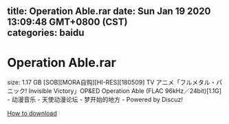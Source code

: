 
title: Operation Able.rar
date: Sun Jan 19 2020 13:09:48 GMT+0800 (CST)    
categories: baidu
---

# Operation Able.rar
size: 1.17 GB
 [SOB][MORA自购][HI-RES][180509] TV アニメ「フルメタル・パニック! Invisible Victory」OP&ED Operation Able (FLAC 96kHz／24bit)[1.1G] - 动漫音乐 - 天使动漫论坛 - 梦开始的地方 - Powered by Discuz!
 

[How to download](https://bpcam.bemobtrk.com/go/2ceec3aa-1ca2-46d6-b9ff-aaa5c184517c?jno=542)